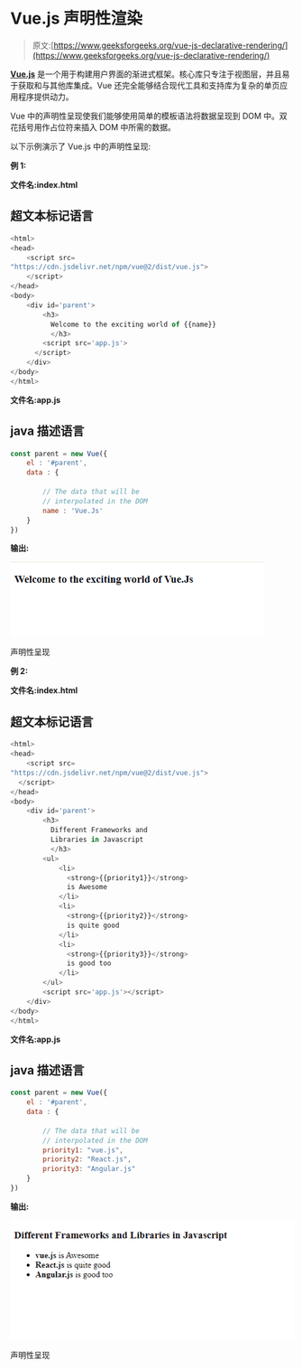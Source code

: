 # Vue.js 声明性渲染

> 原文:[https://www.geeksforgeeks.org/vue-js-declarative-rendering/](https://www.geeksforgeeks.org/vue-js-declarative-rendering/)

**[Vue.js](https://www.geeksforgeeks.org/vue-js-introduction-installation/)** 是一个用于构建用户界面的渐进式框架。核心库只专注于视图层，并且易于获取和与其他库集成。Vue 还完全能够结合现代工具和支持库为复杂的单页应用程序提供动力。

Vue 中的声明性呈现使我们能够使用简单的模板语法将数据呈现到 DOM 中。双花括号用作占位符来插入 DOM 中所需的数据。

以下示例演示了 Vue.js 中的声明性呈现:

**例 1:**

**文件名:index.html**

## 超文本标记语言

```js
<html>
<head>
    <script src=
"https://cdn.jsdelivr.net/npm/vue@2/dist/vue.js">
    </script>
</head>
<body>
    <div id='parent'>
        <h3>
          Welcome to the exciting world of {{name}}
          </h3>
        <script src='app.js'>
      </script>
    </div>
</body>
</html>
```

**文件名:app.js**

## java 描述语言

```js
const parent = new Vue({
    el : '#parent',
    data : {

        // The data that will be
        // interpolated in the DOM
        name : 'Vue.Js'
    }
})
```

**输出:**

![](img/5cf85c0e7d0fc855ddc6a8a2d89c405c.png)

声明性呈现

**例 2:**

**文件名:index.html**

## 超文本标记语言

```js
<html>
<head>
    <script src=
"https://cdn.jsdelivr.net/npm/vue@2/dist/vue.js">
  </script>
</head>
<body>
    <div id='parent'>
        <h3>
          Different Frameworks and
          Libraries in Javascript
          </h3>
        <ul>
            <li>
              <strong>{{priority1}}</strong>
              is Awesome
            </li>
            <li>
              <strong>{{priority2}}</strong> 
              is quite good
            </li>
            <li>
              <strong>{{priority3}}</strong> 
              is good too
            </li>
        </ul>
        <script src='app.js'></script>
    </div>
</body>
</html>
```

**文件名:app.js**

## java 描述语言

```js
const parent = new Vue({
    el : '#parent',
    data : {

        // The data that will be
        // interpolated in the DOM
        priority1: "vue.js",
        priority2: "React.js",
        priority3: "Angular.js"
    }
})
```

**输出:**

![](img/73e6b516402e0ddf2fe8610513c79095.png)

声明性呈现